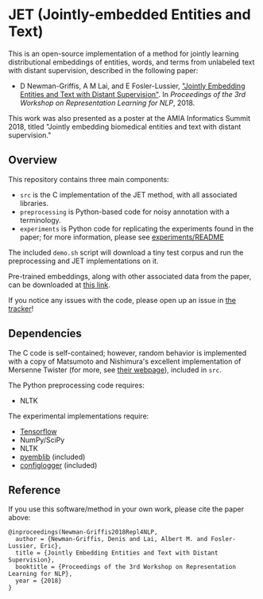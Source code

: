 # JET (Jointly-embedded Entities and Text)

This is an open-source implementation of a method for jointly learning distributional embeddings of entities, words, and
terms from unlabeled text with distant supervision, described in the following paper:

- D Newman-Griffis, A M Lai, and E Fosler-Lussier, ["Jointly Embedding Entities and Text with Distant Supervision"](http://drgriffis.github.io/papers/2018-Repl4NLP.pdf).  In _Proceedings of the 3rd Workshop on Representation Learning for NLP_, 2018.

This work was also presented as a poster at the AMIA Informatics Summit 2018, titled "Jointly embedding biomedical entities and text with distant supervision."

## Overview

This repository contains three main components:

- `src` is the C implementation of the JET method, with all associated libraries.
- `preprocessing` is Python-based code for noisy annotation with a terminology.
- `experiments` is Python code for replicating the experiments found in the paper; for more information, please see [experiments/README](https://github.com/OSU-slatelab/JET/tree/master/experiments)

The included `demo.sh` script will download a tiny test corpus and run the preprocessing and JET implementations on it.

Pre-trained embeddings, along with other associated data from the paper, can be downloaded at [this link](https://slate.cse.ohio-state.edu/JET).

If you notice any issues with the code, please open up an issue in [the tracker](https://github.com/drgriffis/JET/issues)!

## Dependencies

The C code is self-contained; however, random behavior is implemented with a copy of Matsumoto and Nishimura's excellent implementation of Mersenne Twister (for more, see [their webpage](http://www.math.sci.hiroshima-u.ac.jp/~m-mat/MT/emt.html)), included in `src`.

The Python preprocessing code requires:

- NLTK

The experimental implementations require:

- [Tensorflow](http://www.tensorflow.org)
- NumPy/SciPy
- NLTK
- [pyemblib](https://github.com/drgriffis/pyemblib) (included)
- [configlogger](https://github.com/drgriffis/configlogger) (included)

## Reference

If you use this software/method in your own work, please cite the paper above:

```
@inproceedings(Newman-Griffis2018Repl4NLP,
  author = {Newman-Griffis, Denis and Lai, Albert M. and Fosler-Lussier, Eric},
  title = {Jointly Embedding Entities and Text with Distant Supervision},
  booktitle = {Proceedings of the 3rd Workshop on Representation Learning for NLP},
  year = {2018}
}
```
